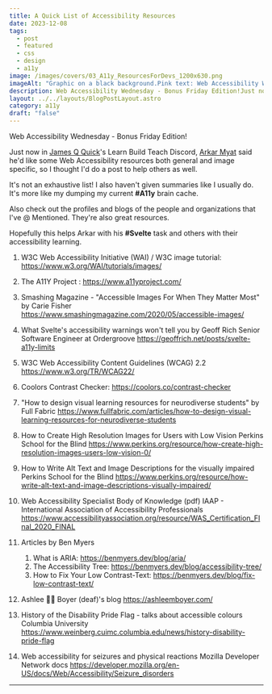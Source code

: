 ```yaml
---
title: A Quick List of Accessibility Resources
date: 2023-12-08
tags:
  - post
  - featured
  - css
  - design
  - a11y
image: /images/covers/03_A11y_ResourcesForDevs_1200x630.png
imageAlt: "Graphic on a black background.Pink text: Web Accessibility Wednesdays laptop emoji + wheelchair emojiOrange text: A11y Resources for Devs!pink to orange gradient text: https://gingerkiwi.dev"
description: Web Accessibility Wednesday - Bonus Friday Edition!Just now in James Q Quick Learn Build Teach Discord, Arkar Myat said he'd like some Web Accessibility resources both general and image specific, so I thought I'd do a post to help others as well.It's not an exhaustive list! I also haven't given summaries like I usually do. It's more like my dumping my current A11y brain cache.
layout: ../../layouts/BlogPostLayout.astro
category: a11y
draft: "false"
---
```

Web Accessibility Wednesday - Bonus Friday Edition!

Just now in [James Q Quick](https://www.linkedin.com/in/jamesqquick/)'s Learn Build Teach Discord, [Arkar Myat](https://www.linkedin.com/in/arkar-kaung-myat/) said he'd like some Web Accessibility resources both general and image specific, so I thought I'd do a post to help others as well.

It's not an exhaustive list! I also haven't given summaries like I usually do. It's more like my dumping my current **#A11y** brain cache.

Also check out the profiles and blogs of the people and organizations that I've @ Mentioned. They're also great resources.


Hopefully this helps Arkar with his **#Svelte** task and others with their accessibility learning.

1. W3C Web Accessibility Initiative (WAI) / W3C image tutorial:
https://www.w3.org/WAI/tutorials/images/

2. The A11Y Project :
https://www.a11yproject.com/

3.  Smashing Magazine - 
"Accessible Images For When They Matter Most"
by Carie Fisher
https://www.smashingmagazine.com/2020/05/accessible-images/

4. What Svelte's accessibility warnings won't tell you
by Geoff Rich Senior Software Engineer at Ordergroove
https://geoffrich.net/posts/svelte-a11y-limits

5. W3C Web Accessibility Content Guidelines (WCAG) 2.2
https://www.w3.org/TR/WCAG22/

6. Coolors Contrast Checker:
https://coolors.co/contrast-checker

7. "How to design visual learning resources for neurodiverse students"
 by Full Fabric
https://www.fullfabric.com/articles/how-to-design-visual-learning-resources-for-neurodiverse-students

8. How to Create High Resolution Images for Users with Low Vision
Perkins School for the Blind
https://www.perkins.org/resource/how-create-high-resolution-images-users-low-vision-0/

9. How to Write Alt Text and Image Descriptions for the visually impaired
Perkins School for the Blind
https://www.perkins.org/resource/how-write-alt-text-and-image-descriptions-visually-impaired/

10. Web Accessibility Specialist Body of Knowledge (pdf)
IAAP - International Association of Accessibility Professionals
https://www.accessibilityassociation.org/resource/WAS_Certification_FInal_2020_FINAL

11. Articles by Ben Myers
	1. What is ARIA: https://benmyers.dev/blog/aria/
	2. The Accessibility Tree: https://benmyers.dev/blog/accessibility-tree/
	3. How to Fix Your Low Contrast-Text: https://benmyers.dev/blog/fix-low-contrast-text/

12. Ashlee 🤟🏻 Boyer (deaf)'s blog 
https://ashleemboyer.com/

13. History of the Disability Pride Flag - talks about accessible colours
Columbia University
https://www.weinberg.cuimc.columbia.edu/news/history-disability-pride-flag

14. Web accessibility for seizures and physical reactions
Mozilla Developer Network docs
https://developer.mozilla.org/en-US/docs/Web/Accessibility/Seizure_disorders
___  
